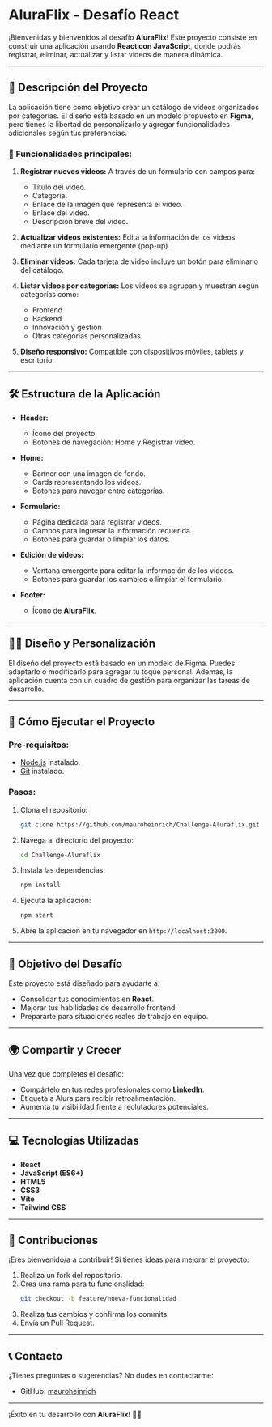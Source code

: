 # AluraFlix - Desafío React

¡Bienvenidas y bienvenidos al desafío **AluraFlix**! Este proyecto consiste en construir una aplicación usando **React con JavaScript**, donde podrás registrar, eliminar, actualizar y listar videos de manera dinámica.

---

## 📖 Descripción del Proyecto

La aplicación tiene como objetivo crear un catálogo de videos organizados por categorías. El diseño está basado en un modelo propuesto en **Figma**, pero tienes la libertad de personalizarlo y agregar funcionalidades adicionales según tus preferencias.

### 🌟 Funcionalidades principales:

1. **Registrar nuevos videos:** A través de un formulario con campos para:
   - Título del video.
   - Categoría.
   - Enlace de la imagen que representa el video.
   - Enlace del video.
   - Descripción breve del video.

2. **Actualizar videos existentes:** Edita la información de los videos mediante un formulario emergente (pop-up).

3. **Eliminar videos:** Cada tarjeta de video incluye un botón para eliminarlo del catálogo.

4. **Listar videos por categorías:** Los videos se agrupan y muestran según categorías como:
   - Frontend
   - Backend
   - Innovación y gestión
   - Otras categorías personalizadas.

5. **Diseño responsivo:** Compatible con dispositivos móviles, tablets y escritorio.

---

## 🛠️ Estructura de la Aplicación

- **Header:**
  - Ícono del proyecto.
  - Botones de navegación: Home y Registrar video.

- **Home:**
  - Banner con una imagen de fondo.
  - Cards representando los videos.
  - Botones para navegar entre categorías.

- **Formulario:**
  - Página dedicada para registrar videos.
  - Campos para ingresar la información requerida.
  - Botones para guardar o limpiar los datos.

- **Edición de videos:**
  - Ventana emergente para editar la información de los videos.
  - Botones para guardar los cambios o limpiar el formulario.

- **Footer:**
  - Ícono de **AluraFlix**.

---

## 🧑‍🎨 Diseño y Personalización

El diseño del proyecto está basado en un modelo de Figma. Puedes adaptarlo o modificarlo para agregar tu toque personal. Además, la aplicación cuenta con un cuadro de gestión para organizar las tareas de desarrollo.

---

## 🚀 Cómo Ejecutar el Proyecto

### Pre-requisitos:
- [Node.js](https://nodejs.org/) instalado.
- [Git](https://git-scm.com/) instalado.

### Pasos:
1. Clona el repositorio:
   ```bash
   git clone https://github.com/mauroheinrich/Challenge-Aluraflix.git
   ```
2. Navega al directorio del proyecto:
   ```bash
   cd Challenge-Aluraflix
   ```
3. Instala las dependencias:
   ```bash
   npm install
   ```
4. Ejecuta la aplicación:
   ```bash
   npm start
   ```
5. Abre la aplicación en tu navegador en `http://localhost:3000`.

---

## 🎯 Objetivo del Desafío

Este proyecto está diseñado para ayudarte a:
- Consolidar tus conocimientos en **React**.
- Mejorar tus habilidades de desarrollo frontend.
- Prepararte para situaciones reales de trabajo en equipo.

---

## 🌍 Compartir y Crecer

Una vez que completes el desafío:
- Compártelo en tus redes profesionales como **LinkedIn**.
- Etiqueta a Alura para recibir retroalimentación.
- Aumenta tu visibilidad frente a reclutadores potenciales.

---

## 💻 Tecnologías Utilizadas

- **React**
- **JavaScript (ES6+)**
- **HTML5**
- **CSS3**
- **Vite**
- **Tailwind CSS**

---

## 🤝 Contribuciones

¡Eres bienvenido/a a contribuir! Si tienes ideas para mejorar el proyecto:
1. Realiza un fork del repositorio.
2. Crea una rama para tu funcionalidad:
   ```bash
   git checkout -b feature/nueva-funcionalidad
   ```
3. Realiza tus cambios y confirma los commits.
4. Envía un Pull Request.

---

## 📞 Contacto

¿Tienes preguntas o sugerencias? No dudes en contactarme:
- GitHub: [mauroheinrich](https://github.com/mauroheinrich)

---

¡Éxito en tu desarrollo con **AluraFlix**! 🎥✨
